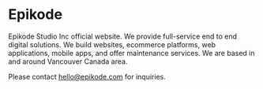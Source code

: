 # Epikode

Epikode Studio Inc official website. We provide full-service end to end digital solutions. We build websites, ecommerce platforms, web applications, mobile apps, and offer maintenance services. We are based in and around Vancouver Canada area.

Please contact hello@epikode.com for inquiries.
